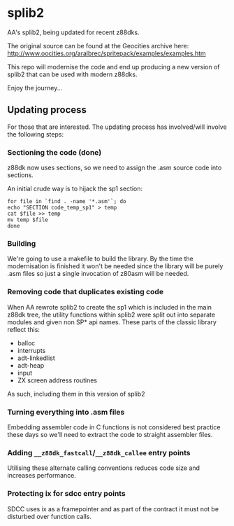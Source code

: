 # splib2

AA's splib2, being updated for recent z88dks.

The original source can be found at the Geocities archive here: http://www.oocities.org/aralbrec/spritepack/examples/examples.htm

This repo will modernise the code and end up producing a new version of splib2 that can
be used with modern z88dks.

Enjoy the journey...

## Updating process

For those that are interested. The updating process has involved/will involve the following
steps:

### Sectioning the code (done)

z88dk now uses sections, so we need to assign the .asm source code into sections.

An initial crude way is to hijack the sp1 section:

```
for file in `find . -name '*.asm'`; do
echo "SECTION code_temp_sp1" > temp
cat $file >> temp
mv temp $file
done
```

### Building

We're going to use a makefile to build the library. By the time the modernisation is 
finished it won't be needed since the library will be purely .asm files so just
a single invocation of z80asm will be needed.

### Removing code that duplicates existing code

When AA rewrote splib2 to create the sp1 which is included in the main z88dk tree, the
utility functions within splib2 were split out into separate modules and given
non SP* api names. These parts of the classic library reflect this:

* balloc
* interrupts
* adt-linkedlist
* adt-heap
* input
* ZX screen address routines

As such, including them in this version of splib2 

### Turning everything into .asm files

Embedding assembler code in C functions is not considered best practice these days so
we'll need to extract the code to straight assembler files.

### Adding `__z88dk_fastcall`/`__z88dk_callee` entry points

Utilising these alternate calling conventions reduces code size and increases performance.

### Protecting ix for sdcc entry points

SDCC uses ix as a framepointer and as part of the contract it must not be disturbed
over function calls. 


